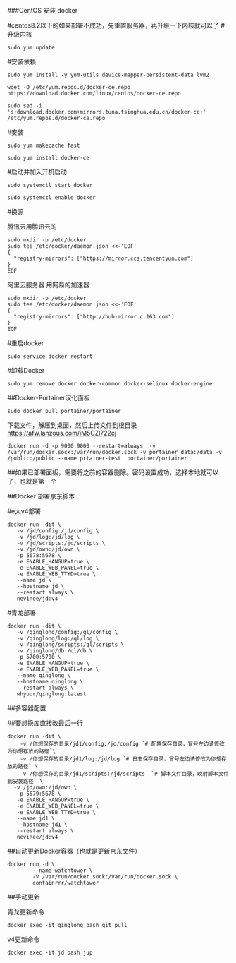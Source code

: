 ###CentOS 安装 docker

#centos8.2以下的如果部署不成功，先重置服务器，再升级一下内核就可以了
#升级内核
```
sudo yum update
```
#安装依赖
```
sudo yum install -y yum-utils device-mapper-persistent-data lvm2

wget -O /etc/yum.repos.d/docker-ce.repo https://download.docker.com/linux/centos/docker-ce.repo

sudo sed -i 's+download.docker.com+mirrors.tuna.tsinghua.edu.cn/docker-ce+' /etc/yum.repos.d/docker-ce.repo
```
#安装
```
sudo yum makecache fast

sudo yum install docker-ce
```
#启动并加入开机启动
```
sudo systemctl start docker

sudo systemctl enable docker
```
#换源

腾讯云用腾讯云的
```
sudo mkdir -p /etc/docker
sudo tee /etc/docker/daemon.json <<-'EOF'
{
  "registry-mirrors": ["https://mirror.ccs.tencentyun.com"]
}
EOF
```
阿里云服务器 用网易的加速器
```
sudo mkdir -p /etc/docker
sudo tee /etc/docker/daemon.json <<-'EOF'
{
  "registry-mirrors": ["http://hub-mirror.c.163.com"]
}
EOF
```
#重启docker
```
sudo service docker restart
```
#卸载Docker
```
sudo yum remove docker docker-common docker-selinux docker-engine
```
##Docker-Portainer汉化面板
```
sudo docker pull portainer/portainer
```
下载文件，解压到桌面，然后上传文件到根目录
https://afw.lanzous.com/iM5CZl722cj
```
docker run -d -p 9000:9000 --restart=always  -v /var/run/docker.sock:/var/run/docker.sock -v portainer_data:/data -v /public:/public --name prtainer-test  portainer/portainer
```
##如果已部署面板，需要将之前的容器删除。密码设置成功，选择本地就可以了，也就是第一个

##Docker 部署京东脚本

#e大v4部署
```
docker run -dit \
   -v /jd/config:/jd/config \
   -v /jd/log:/jd/log \
   -v /jd/scripts:/jd/scripts \
   -v /jd/own:/jd/own \
   -p 5678:5678 \
   -e ENABLE_HANGUP=true \
   -e ENABLE_WEB_PANEL=true \
   -e ENABLE_WEB_TTYD=true \
   --name jd \
   --hostname jd \
   --restart always \
   nevinee/jd:v4
```
#青龙部署
```
docker run -dit \
   -v /qinglong/config:/ql/config \
   -v /qinglong/log:/ql/log \
   -v /qinglong/scripts:/ql/scripts \
   -v /qinglong/db:/ql/db \
   -p 5700:5700 \
   -e ENABLE_HANGUP=true \
   -e ENABLE_WEB_PANEL=true \
   --name qinglong \
   --hostname qinglong \
   --restart always \
   whyour/qinglong:latest
```

##多容器配置

##要想换库直接改最后一行
```
docker run -dit \
	-v /你想保存的目录/jd1/config:/jd/config `# 配置保存目录，冒号左边请修改为你想存放的路径`\
	-v /你想保存的目录/jd1/log:/jd/log `# 日志保存目录，冒号左边请修改为你想存放的路径` \
	-v /你想保存的目录/jd1/scripts:/jd/scripts  `# 脚本文件目录，映射脚本文件到安装路径` \
  -v /jd/own:/jd/own \
   -p 5679:5678 \
   -e ENABLE_HANGUP=true \
   -e ENABLE_WEB_PANEL=true \
   -e ENABLE_WEB_TTYD=true \
   --name jd1 \
   --hostname jd1 \
   --restart always \
   nevinee/jd:v4
```

##自动更新Docker容器（也就是更新京东文件）
```
docker run -d \
        --name watchtower \
        -v /var/run/docker.sock:/var/run/docker.sock \
        containrrr/watchtower
```
##手动更新

青龙更新命令
```
docker exec -it qinglong bash git_pull
```
v4更新命令
```
docker exec -it jd bash jup
```
